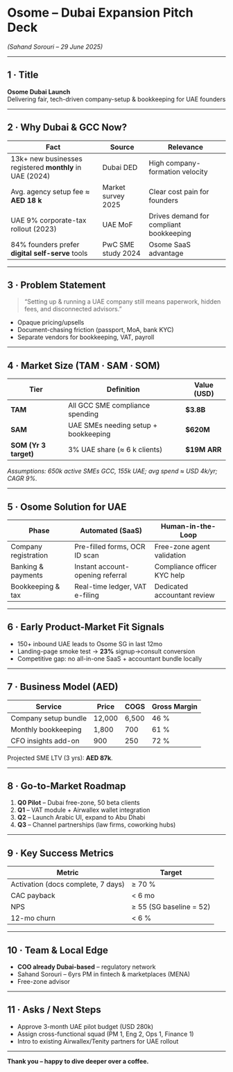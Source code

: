 # Osome – Dubai Expansion Pitch Deck  
*(Sahand Sorouri – 29 June 2025)*  

---

## 1 · Title  
**Osome Dubai Launch**  
Delivering fair, tech-driven company-setup & bookkeeping for UAE founders  

---

## 2 · Why Dubai & GCC Now?  
| Fact | Source | Relevance |
|------|--------|-----------|
| 13k+ new businesses registered **monthly** in UAE (2024) | Dubai DED | High company-formation velocity |
| Avg. agency setup fee ≈ **AED 18 k** | Market survey 2025 | Clear cost pain for founders |
| UAE 9% corporate-tax rollout (2023) | UAE MoF | Drives demand for compliant bookkeeping |
| 84% founders prefer **digital self-serve** tools | PwC SME study 2024 | Osome SaaS advantage |

---

## 3 · Problem Statement  
> “Setting up & running a UAE company still means paperwork, hidden fees, and disconnected advisors.”  

* Opaque pricing/upsells  
* Document-chasing friction (passport, MoA, bank KYC)  
* Separate vendors for bookkeeping, VAT, payroll  

---

## 4 · Market Size (TAM · SAM · SOM)  
| Tier | Definition | Value (USD) |
|------|------------|-------------|
| **TAM** | All GCC SME compliance spending | **$3.8B** |
| **SAM** | UAE SMEs needing setup + bookkeeping | **$620M** |
| **SOM (Yr 3 target)** | 3% UAE share (≈ 6 k clients) | **$19M ARR** |

_Assumptions: 650k active SMEs GCC, 155k UAE; avg spend ≈ USD 4k/yr; CAGR 9%._

---

## 5 · Osome Solution for UAE  
| Phase | Automated (SaaS) | Human-in-the-Loop |
|-------|------------------|-------------------|
| Company registration | Pre-filled forms, OCR ID scan | Free-zone agent validation |
| Banking & payments | Instant account-opening referral | Compliance officer KYC help |
| Bookkeeping & tax | Real-time ledger, VAT e-filing | Dedicated accountant review |

---

## 6 · Early Product-Market Fit Signals  
* 150+ inbound UAE leads to Osome SG in last 12mo  
* Landing-page smoke test → **23%** signup→consult conversion  
* Competitive gap: no all-in-one SaaS + accountant bundle locally  

---

## 7 · Business Model (AED)  
| Service | Price | COGS | Gross Margin |
|---------|-------|------|--------------|
| Company setup bundle | 12,000 | 6,500 | 46 % |
| Monthly bookkeeping | 1,800 | 700 | 61 % |
| CFO insights add-on | 900 | 250 | 72 % |

Projected SME LTV (3 yrs): **AED 87k**.

---

## 8 · Go-to-Market Roadmap  
1. **Q0 Pilot** – Dubai free-zone, 50 beta clients  
2. **Q1** – VAT module + Airwallex wallet integration  
3. **Q2** – Launch Arabic UI, expand to Abu Dhabi  
4. **Q3** – Channel partnerships (law firms, coworking hubs)  

---

## 9 · Key Success Metrics  
| Metric | Target |
|--------|--------|
| Activation (docs complete, 7 days) | ≥ 70 % |
| CAC payback | < 6 mo |
| NPS | ≥ 55 (SG baseline = 52) |
| 12-mo churn | < 6 % |

---

## 10 · Team & Local Edge  
* **COO already Dubai-based** – regulatory network  
* Sahand Sorouri – 6yrs PM in fintech & marketplaces (MENA)  
* Free-zone advisor

---

## 11 · Asks / Next Steps  
* Approve 3-month UAE pilot budget (USD 280k)  
* Assign cross-functional squad (PM 1, Eng 2, Ops 1, Finance 1)  
* Intro to existing Airwallex/Tenity partners for UAE rollout  

---

**Thank you – happy to dive deeper over a coffee.**
